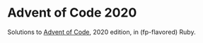 # Advent of Code 2020

Solutions to [Advent of Code](https://adventofcode.com/2020), 2020 edition, in (fp-flavored) Ruby.

